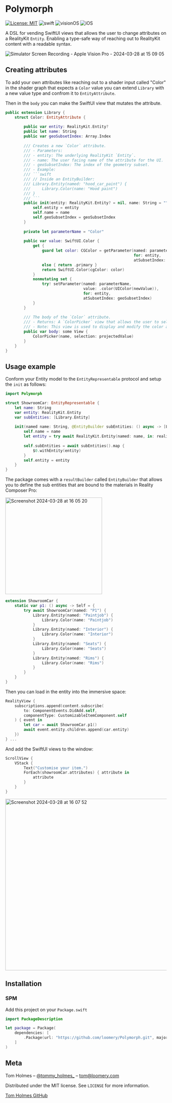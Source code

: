 # Polymorph

[![License: MIT](https://img.shields.io/badge/License-MIT-yellow.svg)](https://opensource.org/licenses/MIT)
![swift](https://img.shields.io/badge/Swift-5.10%20|%205.9-orange)
![visionOS](https://img.shields.io/badge/visionOS-blue)
![iOS](https://img.shields.io/badge/iOS-blue)

A DSL for vending SwiftUI views that allows the user to change attributes on a RealityKit `Entity`. Enabling a type-safe way of reaching out to RealityKit content with a readable syntax. 

![Simulator Screen Recording - Apple Vision Pro - 2024-03-28 at 15 09 05](https://github.com/loomery/RealityShaper/assets/59975039/bf2a2788-ae9c-4254-88a5-90177087b0b6)
                                                                          
## Creating attributes

To add your own attributes like reaching out to a shader input called "Color" in the shader graph that expects a `Color` value you can extend `Library` with a new value type and confrom it to `EntityAttribute`. 

Then in the `body` you can make the SwiftUI view that mutates the attribute. 

```swift
public extension Library {
    struct Color: EntityAttribute {
        
        public var entity: RealityKit.Entity?
        public let name: String
        public var geoSubsetIndex: Array.Index
        
        /// Creates a new `Color` attribute.
        /// - Parameters:
        /// - entity: The underlying RealityKit `Entity`.
        /// - name: The user facing name of the attribute for the UI.
        /// - geoSubsetIndex: The index of the geometry subset.
        /// - Example:
        /// ```swift
        /// // Inside an EntityBuilder:
        /// Library.Entity(named: "hood_car_paint") {
        ///     Library.Color(name: "Hood paint")
        /// }
        /// ```
        public init(entity: RealityKit.Entity? = nil, name: String = "", geoSubsetIndex: Array.Index = 0) {
            self.entity = entity
            self.name = name
            self.geoSubsetIndex = geoSubsetIndex
        }
        
        private let parameterName = "Color"
        
        public var value: SwiftUI.Color {
            get {
                guard let color: CGColor = getParameter(named: parameterName,
                                                        for: entity,
                                                        atSubsetIndex: geoSubsetIndex)
                else { return .primary }
                return SwiftUI.Color(cgColor: color)
            }
            nonmutating set {
                try! setParameter(named: parameterName,
                                  value: .color(UIColor(newValue)),
                                  for: entity,
                                  atSubsetIndex: geoSubsetIndex)
            }
        }
        
        /// The body of the `Color` attribute.
        /// - Returns: A `ColorPicker` view that allows the user to select a color.
        /// - Note: This view is used to display and modify the color attribute.
        public var body: some View {
            ColorPicker(name, selection: projectedValue)
        }
    }
}
```

## Usage example

Conform your Entity model to the `EntityRepresentable` protocol and setup the `init` as follows:

```swift
import Polymorph

struct ShowroomCar: EntityRepresentable {
    let name: String
    var entity: RealityKit.Entity
    var subEntities: [Library.Entity]
    
    init(named name: String, @EntityBuilder subEntities: () async -> [Library.Entity]) async throws {
        self.name = name
        let entity = try await RealityKit.Entity(named: name, in: realityKitContentBundle)
        
        self.subEntities = await subEntities().map {
            $0.withEntity(entity)
        }
        self.entity = entity
    }
}
```

The package comes with a `resultBuilder` called `EntityBuilder` that allows you to define the sub entities that are bound to the materials in Reality Composer Pro:

<img width="302" alt="Screenshot 2024-03-28 at 16 05 20" src="https://github.com/loomery/Polymorph/assets/59975039/a86e53aa-fb9d-41a9-ac7d-790ee8a531e6">

```swift
extension ShowroomCar {
    static var p1: () async -> Self = {
        try await ShowroomCar(named: "P1") {
            Library.Entity(named: "Paintjob") {
                Library.Color(name: "Paintjob")
            }
            Library.Entity(named: "Interior") {
                Library.Color(name: "Interior")
            }
            Library.Entity(named: "Seats") {
                Library.Color(name: "Seats")
            }
            Library.Entity(named: "Rims") {
                Library.Color(name: "Rims")
            }
        }
    }
}
```

Then you can load in the entity into the immersive space:

```swift
RealityView {
    subscriptions.append(content.subscribe(
        to: ComponentEvents.DidAdd.self,
        componentType: CustomizableItemComponent.self
    ) { event in
        let car = await ShowroomCar.p1()
        await event.entity.children.append(car.entity)
    })
} ...
```

And add the SwiftUI views to the window:

```swift
ScrollView {
    VStack {
        Text("Customise your item.")
        ForEach(showroomCar.attributes) { attribute in
            attribute
        }
    }
}
```

<img width="536" alt="Screenshot 2024-03-28 at 16 07 52" src="https://github.com/loomery/Polymorph/assets/59975039/816b2baa-06bd-4e1a-8a2b-9440e20e0b26">

## Installation

### SPM

Add this project on your `Package.swift`

```swift
import PackageDescription

let package = Package(
    dependencies: [
        .Package(url: "https://github.com/loomery/Polymorph.git", majorVersion: 0, minor: 1)
    ]
)
```

## Meta

Tom Holmes – [@tommy_holmes_](https://twitter.com/tommy_holmes_) – tom@loomery.com

Distributed under the MIT license. See ``LICENSE`` for more information.

[Tom Holmes GitHub](https://github.com/tommy-holmes/) 
